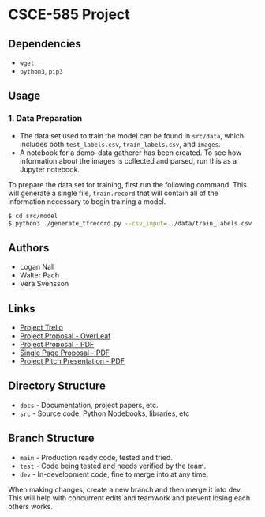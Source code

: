 # CSCE-585 Project
## Dependencies
* `wget`
* `python3`, `pip3`

## Usage
### 1. Data Preparation
* The data set used to train the model can be found in `src/data`, which includes both `test_labels.csv`, `train_labels.csv`, and `images`.
* A notebook for a demo-data gatherer has been created. To see how information about the images is collected and parsed, run this as a Jupyter notebook.

To prepare the data set for training, first run the following command. This will generate a single file, `train.record` that will contain all of the
information necessary to begin training a model.
```sh
$ cd src/model
$ python3 ./generate_tfrecord.py --csv_input=../data/train_labels.csv --image_dir=../data/images --output_path=train.record
```

## Authors
* Logan Nall
* Walter Pach
* Vera Svensson

## Links
* [Project Trello](https://trello.com/w/mlproject36)
* [Project Proposal - OverLeaf](https://www.overleaf.com/7497962469qwbbdxyxrmjg)
* [Project Proposal - PDF](docs/proposal/CSCE_585_Project_Report.pdf)
* [Single Page Proposal - PDF](docs/proposal/Single_Page_Proposal.pdf)
* [Project Pitch Presentation - PDF](docs/Project_Presentation.pdf)

## Directory Structure
* `docs` - Documentation, project papers, etc.
* `src` - Source code, Python Nodebooks, libraries, etc

## Branch Structure
* `main` - Production ready code, tested and tried.
* `test` - Code being tested and needs verified by the team.
* `dev` - In-development code, fine to merge into at any time.

When making changes, create a new branch and then merge it into dev. This will help with concurrent edits and teamwork and prevent losing each others works.
